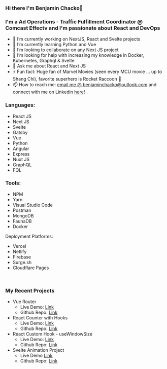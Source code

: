 ### Hi there I'm Benjamin Chacko👋

### I'm a Ad Operations - Traffic Fulfillment Coordinator @ Comcast Effectv and I'm passionate about React and DevOps

- 🔭 I’m currently working on NextJS, React and Svelte projects
- 🌱 I’m currently learning Python and Vue
- 👯 I’m looking to collaborate on any Next JS project
- 🤔 I’m looking for help with increasing my knowledge in Docker, Kubernetes, Graphql & Svelte
- 💬 Ask me about React and Next JS 
- ⚡ Fun fact: Huge fan of Marvel Movies (seen every MCU movie ... up to Shang Chi), favorite superhero is Rocket Raccoon 🦝
- 📫 How to reach me: 
<a href="mailto:benjaminchacko@outlook.com" target="_blank">email me @ benjaminchacko@outlook.com</a> and
connect with me on Linkedin <a href="https://www.linkedin.com/in/benjamin-chacko-58125060">here</a>!


### Languages:
* React JS
* Next JS
* Svelte
* Gatsby
* Vue
* Python
* Angular
* Express
* Nuxt JS
* GraphQL
* FQL

### Tools:
* NPM
* Yarn
* Visual Studio Code
* Postman
* MongoDB
* FaunaDB
* Docker

Deployment Platforms:
* Vercel
* Netlify
* Firebase
* Surge.sh
* Cloudflare Pages

<br />

### My Recent Projects
* Vue Router
  + Live Demo: <a href="http://vue-router-benjaminchacko.vercel.app/" target="_blank">Link </a>
  + Github Repo: <a href="https://github.com/benjaminchacko/vue-router">Link</a>
* React Counter with Hooks
  + Live Demo: <a href="https://codesandbox.io/s/github/benjaminchacko/React-Counter-App" target="_blank">Link </a>
  + Github Repo: <a href="https://github.com/benjaminchacko/React-Counter-App">Link</a>
* React Custom Hook - useWindowSize
  + Live Demo: <a href="http://react-responsive-hook.netlify.com/" target="_blank">Link </a>
  + Github Repo: <a href="https://github.com/benjaminchacko/react-parcel-custom-hook">Link</a>
* Svelte Animation Project
  + Live Demo <a href="https://svelte-animation-project.vercel.app/" target="_blank">Link </a> 
  + Github Repo: <a href="https://github.com/benjaminchacko/svelte-animation-project">Link</a>


<!-- ### 📕 Latest Blog Posts -->
